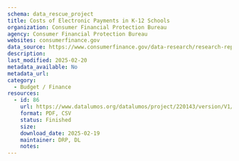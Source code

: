 ```yaml
---
schema: data_rescue_project 
title: Costs of Electronic Payments in K-12 Schools
organization: Consumer Financial Protection Bureau
agency: Consumer Financial Protection Bureau
websites: consumerfinance.gov
data_source: https://www.consumerfinance.gov/data-research/research-reports/issue-spotlight-costs-of-electronic-payments-in-k-12-schools/
description: 
last_modified: 2025-02-20
metadata_available: No
metadata_url: 
category:
  - Budget / Finance
resources:
  - id: 86
    url: https://www.datalumos.org/datalumos/project/220143/version/V1/view
    format: PDF, CSV
    status: Finished
    size: 
    download_date: 2025-02-19
    maintainer: DRP, DL
    notes: 
---
```


